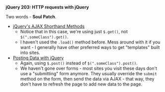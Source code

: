 **jQuery 203: HTTP requests with jQuery**

Two words - **Soul Patch**.

-	[jQuery's AJAX Shorthand Methods](https://teamtreehouse.com/library/ajax-basics/jquery-and-ajax/jquery-s-ajax-shorthand-methods)
	-	Notice that in this case, we're using just `$.get()`, not `$(".someClass").get()`.
	-	I haven't used the `.load()` method before. Mess around with it if you want - I generally have other preferred ways to get "templates" built into sites.
-	[Posting Data with jQuery](https://teamtreehouse.com/library/ajax-basics/jquery-and-ajax/posting-data-with-jquery)
	-	Again, using `$.post()` instead of `$(".someClass").post()`.
	-	We haven't gone over forms - most sites you visit these days don't use a "submitting" form anymore. They usually override the `submit` method on the form, then send the data via AJAX - that way, they don't have to refresh the page to add new data to the page.
